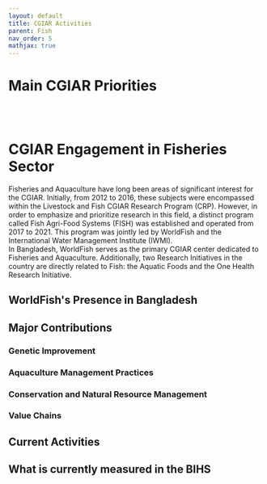 ```yaml
---
layout: default
title: CGIAR Activities
parent: Fish
nav_order: 5
mathjax: true
---
```


# Main CGIAR Priorities

<br> <br> 
# CGIAR Engagement in Fisheries Sector

Fisheries and Aquaculture have long been areas of significant interest for the CGIAR. Initially, from 2012 to 2016, these subjects were encompassed within the Livestock and Fish CGIAR Research Program (CRP). However, in order to emphasize and prioritize research in this field, a distinct program called Fish Agri-Food Systems (FISH) was established and operated from 2017 to 2021. This program was jointly led by WorldFish and the International Water Management Institute (IWMI).
<br>
In Bangladesh, WorldFish serves as the primary CGIAR center dedicated to Fisheries and Aquaculture. Additionally, two Research Initiatives in the country are directly related to Fish: the Aquatic Foods and the One Health Research Initiative.

## WorldFish's Presence in Bangladesh


## Major Contributions
### Genetic Improvement

### Aquaculture Management Practices

### Conservation and Natural Resource Management

### Value Chains


## Current Activities




## What is currently measured in the BIHS
